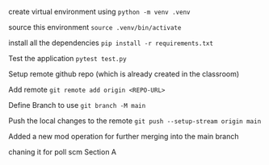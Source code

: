 create virtual environment using 
`python -m venv .venv`

source this environment
`source .venv/bin/activate`

install all the dependencies
`pip install -r requirements.txt`

Test the application
`pytest test.py`

Setup remote github repo (which is already created in the classroom)

Add remote 
`git remote add origin <REPO-URL>`

Define Branch to use 
`git branch -M main`

Push the local changes to the remote 
`git push --setup-stream origin main` 

Added a new mod operation for further merging into the main branch

chaning it for poll scm Section A
